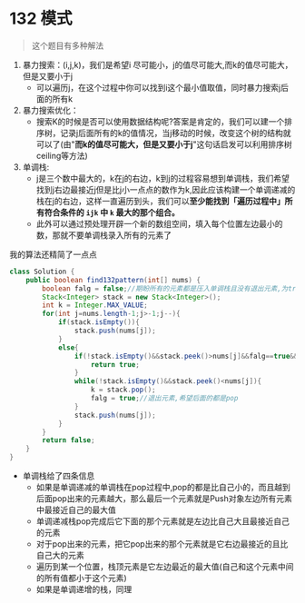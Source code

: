 # 132 模式

> 这个题目有多种解法

1. 暴力搜索：(i,j,k)，我们是希望i 尽可能小，j的值尽可能大,而k的值尽可能大，但是又要小于j
   * 可以遍历j，在这个过程中你可以找到i这个最小值取值，同时暴力搜索j后面的所有k
2. 暴力搜索优化：
   * 搜索K的时候是否可以使用数据结构呢?答案是肯定的，我们可以建一个排序树，记录j后面所有的k的值情况，当j移动的时候，改变这个树的结构就可以了(由"**而k的值尽可能大，但是又要小于j**"这句话启发可以利用排序树ceiling等方法)
3. 单调栈:
   * j是三个数中最大的，k在j的右边，k到j的过程容易想到单调栈，我们希望找到j右边最接近j但是比j小一点点的数作为k,因此应该构建一个单调递减的栈在j的右边，这样一直遍历到头，我们可以**至少能找到「遍历过程中」所有符合条件的 `ijk` 中 `k` 最大的那个组合。**
   * 此外可以通过预处理开辟一个新的数组空间，填入每个位置左边最小的数，那就不要单调栈录入所有的元素了

我的算法还精简了一点点

```java
class Solution {
    public boolean find132pattern(int[] nums) {
        boolean falg = false;//期盼所有的元素都是压入单调栈且没有退出元素,为true的时候期盼所有元素都是能退出元素的
        Stack<Integer> stack = new Stack<Integer>();
        int k = Integer.MAX_VALUE;
        for(int j=nums.length-1;j>-1;j--){
            if(stack.isEmpty()){
                stack.push(nums[j]);
            }
            else{
                if(!stack.isEmpty()&&stack.peek()>nums[j]&&falg==true&&nums[j]<k){
                    return true;
                }
                while(!stack.isEmpty()&&stack.peek()<nums[j]){
                    k = stack.pop();
                    falg = true;//退出元素,希望后面的都是pop
                }
                stack.push(nums[j]);
            }
        }
        return false;
    }
}
```

* 单调栈给了四条信息
  * 如果是单调递减的单调栈在pop过程中,pop的都是比自己小的，而且越到后面pop出来的元素越大，那么最后一个元素就是Push对象左边所有元素中最接近自己的最大值
  * 单调递减栈pop完成后它下面的那个元素就是左边比自己大且最接近自己的元素
  * 对于pop出来的元素，把它pop出来的那个元素就是它右边最接近的且比自己大的元素
  * 遍历到某一个位置，栈顶元素是它左边最近的最大值(自己和这个元素中间的所有值都小于这个元素)
  * 如果是单调递增的栈，同理

